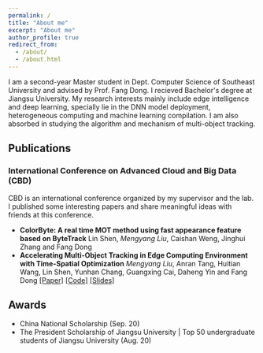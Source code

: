 ```yaml
---
permalink: /
title: "About me"
excerpt: "About me"
author_profile: true
redirect_from: 
  - /about/
  - /about.html
---
```



I am a second-year Master student in Dept. Computer Science of Southeast University and advised by Prof. Fang Dong. I recieved Bachelor's degree at Jiangsu University. My research interests mainly include edge intelligence and deep learning, specially lie in the DNN model deployment, heterogeneous computing and machine learning compilation. I am also absorbed in studying the algorithm and mechanism of multi-object tracking.

## Publications

### International Conference on Advanced Cloud and Big Data (CBD)

CBD is an international conference organized by my supervisor and the lab. I published some interesting papers and share meaningful ideas with friends at this conference.

- **ColorByte: A real time MOT method using fast appearance feature based on ByteTrack**
  Lin Shen, *Mengyang Liu*, Caishan Weng, Jinghui Zhang and Fang Dong
- **Accelerating Multi-Object Tracking in Edge Computing Environment with Time-Spatial Optimization**
  *Mengyang Liu*, Anran Tang, Huitian Wang, Lin Shen, Yunhan Chang, Guangxing Cai, Daheng Yin and Fang Dong
  [[Paper]](https://liumengyang.xyz/pdf/cbd2021.pdf) [[Code]](https://github.com/liu-mengyang/MOTinA) [[Slides]](https://liumengyang.xyz/slides/cbd2021.pdf)

## Awards

- China National Scholarship (Sep. 20)
- The President Scholarship of Jiangsu University | Top 50 undergraduate students of Jiangsu University (Aug. 20)